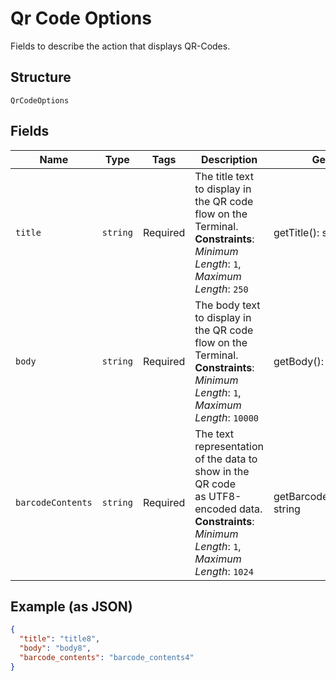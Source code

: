 
# Qr Code Options

Fields to describe the action that displays QR-Codes.

## Structure

`QrCodeOptions`

## Fields

| Name | Type | Tags | Description | Getter | Setter |
|  --- | --- | --- | --- | --- | --- |
| `title` | `string` | Required | The title text to display in the QR code flow on the Terminal.<br>**Constraints**: *Minimum Length*: `1`, *Maximum Length*: `250` | getTitle(): string | setTitle(string title): void |
| `body` | `string` | Required | The body text to display in the QR code flow on the Terminal.<br>**Constraints**: *Minimum Length*: `1`, *Maximum Length*: `10000` | getBody(): string | setBody(string body): void |
| `barcodeContents` | `string` | Required | The text representation of the data to show in the QR code<br>as UTF8-encoded data.<br>**Constraints**: *Minimum Length*: `1`, *Maximum Length*: `1024` | getBarcodeContents(): string | setBarcodeContents(string barcodeContents): void |

## Example (as JSON)

```json
{
  "title": "title8",
  "body": "body8",
  "barcode_contents": "barcode_contents4"
}
```

